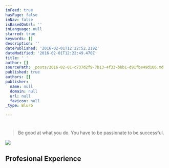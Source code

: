 ```yaml
---
inFeed: true
hasPage: false
inNav: false
isBasedOnUrl: ''
inLanguage: null
starred: true
keywords: []
description: ''
datePublished: '2016-02-01T12:22:52.219Z'
dateModified: '2016-02-01T12:22:49.470Z'
title: ' '
author: []
sourcePath: _posts/2016-02-01-c737d2f9-7b13-4f33-bbb1-d91fbe49d106.md
published: true
authors: []
publisher:
  name: null
  domain: null
  url: null
  favicon: null
_type: Blurb

---
```

# 
> 
> Be good at what you do. You have to be passionate to be successful.

![](https://the-grid-user-content.s3-us-west-2.amazonaws.com/10207aa2-880f-47ef-99f3-42aa720e2484.jpg)

## Profesional Experience